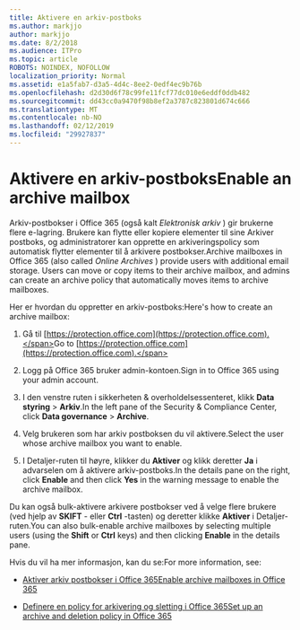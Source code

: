 ```yaml
---
title: Aktivere en arkiv-postboks
ms.author: markjjo
author: markjjo
ms.date: 8/2/2018
ms.audience: ITPro
ms.topic: article
ROBOTS: NOINDEX, NOFOLLOW
localization_priority: Normal
ms.assetid: e1a5fab7-d3a5-4d4c-8ee2-0edf4ec9b76b
ms.openlocfilehash: d2d30d6f78c99fe11fcf77dc010e6eddf0ddb482
ms.sourcegitcommit: dd43cc0a9470f98b8ef2a3787c823801d674c666
ms.translationtype: MT
ms.contentlocale: nb-NO
ms.lasthandoff: 02/12/2019
ms.locfileid: "29927837"
---
```

# <a name="enable-an-archive-mailbox"></a><span data-ttu-id="a9425-102">Aktivere en arkiv-postboks</span><span class="sxs-lookup"><span data-stu-id="a9425-102">Enable an archive mailbox</span></span>

<span data-ttu-id="a9425-p101">Arkiv-postbokser i Office 365 (også kalt *Elektronisk arkiv* ) gir brukerne flere e-lagring. Brukere kan flytte eller kopiere elementer til sine Arkiver postboks, og administratorer kan opprette en arkiveringspolicy som automatisk flytter elementer til å arkivere postbokser.</span><span class="sxs-lookup"><span data-stu-id="a9425-p101">Archive mailboxes in Office 365 (also called  *Online Archives*  ) provide users with additional email storage. Users can move or copy items to their archive mailbox, and admins can create an archive policy that automatically moves items to archive mailboxes.</span></span> 
  
<span data-ttu-id="a9425-105">Her er hvordan du oppretter en arkiv-postboks:</span><span class="sxs-lookup"><span data-stu-id="a9425-105">Here's how to create an archive mailbox:</span></span>
  
1. <span data-ttu-id="a9425-106">Gå til [https://protection.office.com](https://protection.office.com).</span><span class="sxs-lookup"><span data-stu-id="a9425-106">Go to [https://protection.office.com](https://protection.office.com).</span></span>
    
2. <span data-ttu-id="a9425-107">Logg på Office 365 bruker admin-kontoen.</span><span class="sxs-lookup"><span data-stu-id="a9425-107">Sign in to Office 365 using your admin account.</span></span>
    
3. <span data-ttu-id="a9425-108">I den venstre ruten i sikkerheten &amp; overholdelsessenteret, klikk **Data styring** \> **Arkiv**.</span><span class="sxs-lookup"><span data-stu-id="a9425-108">In the left pane of the Security &amp; Compliance Center, click **Data governance** \> **Archive**.</span></span>
    
4. <span data-ttu-id="a9425-109">Velg brukeren som har arkiv postboksen du vil aktivere.</span><span class="sxs-lookup"><span data-stu-id="a9425-109">Select the user whose archive mailbox you want to enable.</span></span>
    
5. <span data-ttu-id="a9425-110">I Detaljer-ruten til høyre, klikker du **Aktiver** og klikk deretter **Ja** i advarselen om å aktivere arkiv-postboks.</span><span class="sxs-lookup"><span data-stu-id="a9425-110">In the details pane on the right, click **Enable** and then click **Yes** in the warning message to enable the archive mailbox.</span></span> 
    
<span data-ttu-id="a9425-111">Du kan også bulk-aktivere arkivere postbokser ved å velge flere brukere (ved hjelp av **SKIFT** - eller **Ctrl** -tasten) og deretter klikke **Aktiver** i Detaljer-ruten.</span><span class="sxs-lookup"><span data-stu-id="a9425-111">You can also bulk-enable archive mailboxes by selecting multiple users (using the **Shift** or **Ctrl** keys) and then clicking **Enable** in the details pane.</span></span> 
  
<span data-ttu-id="a9425-112">Hvis du vil ha mer informasjon, kan du se:</span><span class="sxs-lookup"><span data-stu-id="a9425-112">For more information, see:</span></span>
  
- [<span data-ttu-id="a9425-113">Aktiver arkiv postbokser i Office 365</span><span class="sxs-lookup"><span data-stu-id="a9425-113">Enable archive mailboxes in Office 365</span></span>](https://support.office.com/article/enable-archive-mailboxes-in-the-office-365-security-compliance-center-268a109e-7843-405b-bb3d-b9393b2342ce)
    
- [<span data-ttu-id="a9425-114">Definere en policy for arkivering og sletting i Office 365</span><span class="sxs-lookup"><span data-stu-id="a9425-114">Set up an archive and deletion policy in Office 365</span></span>](https://support.office.com/article/Set-up-an-archive-and-deletion-policy-for-mailboxes-in-your-Office-365-organization-ec3587e4-7b4a-40fb-8fb8-8aa05aeae2ce)
    


